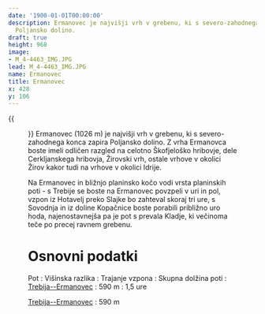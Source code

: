 ```yaml
---
date: '1900-01-01T00:00:00'
description: Ermanovec je najvišji vrh v grebenu, ki s severo-zahodnega konca zapira
  Poljansko dolino.
draft: true
height: 968
image:
- M_4-4463_IMG.JPG
lead: M_4-4463_IMG.JPG
name: Ermanovec
title: Ermanovec
x: 428
y: 106
---
```

{{<figure src="M_4-4463_IMG.JPG" caption="Pogled na pobočje Ermanovca iz Žirov">}} Ermanovec (1026 m) je najvišji vrh v grebenu, ki s severo-zahodnega konca zapira Poljansko dolino. Z vrha Ermanovca boste imeli odličen razgled na celotno Škofjeloško hribovje, dele Cerkljanskega hribovja, Žirovski vrh, ostale vrhove v okolici Žirov kakor tudi na vrhove v okolici Idrije.

Na Ermanovec in bližnjo planinsko kočo vodi vrsta planinskih poti - s Trebije se boste na Ermanovec povzpeli v uri in pol, vzpon iz Hotavelj preko Slajke bo zahteval skoraj tri ure, s Sovodnja in iz doline Kopačnice boste porabili približno uro hoda, najenostavnejša pa je pot s prevala Kladje, ki večinoma teče po precej ravnem grebenu.

Osnovni podatki
===============

Pot
:   Višinska razlika
:   Trajanje vzpona
:   Skupna dolžina poti
:   [Trebija--Ermanovec](?pfx=TR)
:   590 m
:   1,5 ure

[Trebija--Ermanovec](?pfx=TR)
:   590 m

